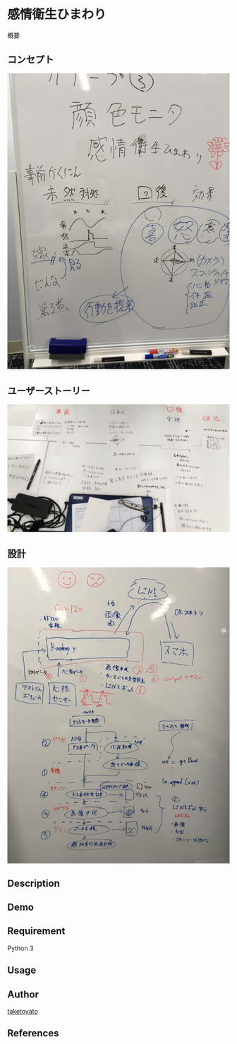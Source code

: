 ﻿感情衛生ひまわり
====

概要

## コンセプト

![concept](https://github.com/Smart-SE/sse2018-group3/blob/master/readme_img/concept.jpg)

## ユーザーストーリー

![userstory](https://github.com/Smart-SE/sse2018-group3/blob/master/readme_img/userstory.jpg)


## 設計

![design](https://github.com/Smart-SE/sse2018-group3/blob/master/readme_img/design.jpg)


## Description

## Demo

## Requirement
Python 3

## Usage

## Author

[taketoyato](https://github.com/taketoyato)

## References